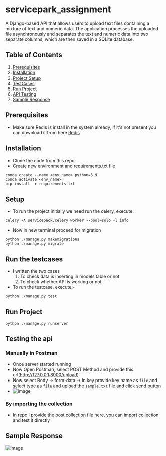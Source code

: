 # servicepark_assignment

A Django-based API that allows users to upload text files containing a mixture of text and numeric data. The application processes the uploaded file asynchronously and separates the text and numeric data into two separate columns, which are then saved in a SQLite database. 

## Table of Contents
1. [Prerequisites](#prerequisites)
2. [Installation](#installation)
3. [Project Setup](#setup)
4. [TestCases](#run-the-testcases)
5. [Run Project](#run-project)
6. [API Testing](#testing-the-api)
7. [Sample Response](#sample-response)

## Prerequisites

- Make sure Redis is install in the system already, if it's not present you can download it from
  here [Redis](https://github.com/tporadowski/redis/releases/download/v5.0.14.1/Redis-x64-5.0.14.1.msi)

## Installation

- Clone the code from this repo
- Create new environment and requirements.txt file

```commandline
conda create --name <env_name> python=3.9
conda activate <env_name>
pip install -r requirements.txt
```

## Setup

- To run the project initially we need run the celery, execute:

```shell
celery -A servicepack.celery worker --pool=solo -l info
```

- Now in new terminal proceed for migration

```shell
python .\manage.py makemigrations
python .\manage.py migrate
```
## Run the testcases
- I written the two cases
   1. To check data is inserting in models table or not
   2. To check whether API is working or not
- To run the testcase, execute:-
```shell
python .\manage.py test
```

## Run Project

```shell
python .\manage.py runserver
```

## Testing the api

### Manually in Postman

- Once server started running
- Now Open Postman, select POST Method and provide this url(http://127.0.0.1:8000/upload)
- Now select Body -> form-data -> In key provide key name as `file` and select type as `file` and upload
  the `sample.txt` file and click send button
- ![image](https://user-images.githubusercontent.com/36238978/232121542-cf2f4e93-c6c2-4aa3-bd6b-03303eebff1b.png)

### By importing the collection

- In repo i provide the post collection file [here](https://github.com/saithapan/servicepack_assignment/blob/main/servicepark.postman_collection.json), you can import collection and test it directly 

## Sample Response
![image](https://user-images.githubusercontent.com/36238978/232181719-3d6169ea-b537-433a-9687-80581cdb2a73.png)
